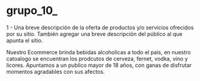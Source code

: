 # grupo_10_ 
1 - Una breve descripción de la oferta de productos y/o servicios ofrecidos por su
sitio. También agregar una breve descripción del público al que apunta el sitio. 

Nuestro Ecommerce brinda bebidas alcoholicas a todo el pais, en nuestro catoalogo se encuentran los prodcutos de cerveza, fernet, vodka, vino y licores. Apuntamos a un publico mayor de 18 años, con ganas de disfrutar momentos agradables con sus afectos. 


